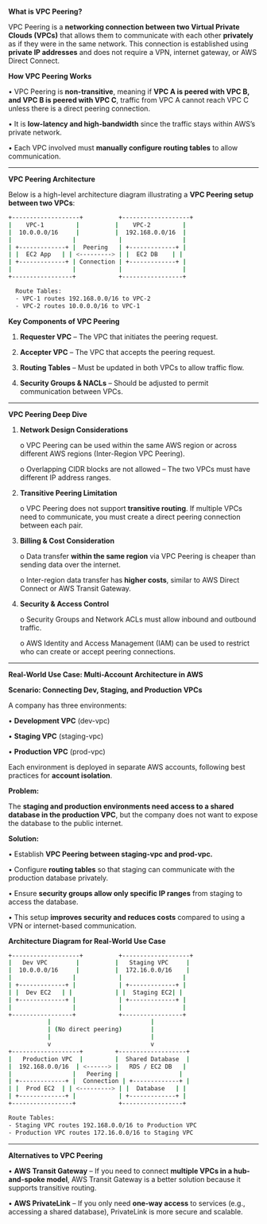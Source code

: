 **What is VPC Peering?**

VPC Peering is a **networking connection between two Virtual Private Clouds (VPCs)** that allows them to communicate with each other **privately** as if they were in the same network. This connection is established using **private IP addresses** and does not require a VPN, internet gateway, or AWS Direct Connect.

**How VPC Peering Works**

•	VPC Peering is **non-transitive**, meaning if **VPC A is peered with VPC B, and VPC B is peered with VPC C**, traffic from 
  VPC A cannot reach VPC C unless there is a direct peering connection.

•	It is **low-latency and high-bandwidth** since the traffic stays within AWS’s private network.

•	Each VPC involved must **manually configure routing tables** to allow communication.

---

**VPC Peering Architecture**

Below is a high-level architecture diagram illustrating a **VPC Peering setup between two VPCs**:

```bash
+-------------------+          +-------------------+
|    VPC-1         |          |    VPC-2         |
|  10.0.0.0/16     |          |  192.168.0.0/16  |
|                 |            |                 |
| +-------------+ |  Peering   | +-------------+ |
| |  EC2 App   | | <---------> | |  EC2 DB    | |
| +-------------+ | Connection | +-------------+ |
|                 |            |                 |
+-----------------+            +-----------------+

  Route Tables:
  - VPC-1 routes 192.168.0.0/16 to VPC-2
  - VPC-2 routes 10.0.0.0/16 to VPC-1
```

**Key Components of VPC Peering**

1.	**Requester VPC** – The VPC that initiates the peering request.

2.	**Accepter VPC** – The VPC that accepts the peering request.
  
3.	**Routing Tables** – Must be updated in both VPCs to allow traffic flow.
   
4.	**Security Groups & NACLs** – Should be adjusted to permit communication between VPCs.

---

**VPC Peering Deep Dive**

1.	**Network Design Considerations**

      o	VPC Peering can be used within the same AWS region or across different AWS regions (Inter-Region VPC Peering).

      o	Overlapping CIDR blocks are not allowed – The two VPCs must have different IP address ranges.

2.	**Transitive Peering Limitation**

       o	VPC Peering does not support **transitive routing**. If multiple VPCs need to communicate, you must create a
          direct peering connection between each pair.

4.	**Billing & Cost Consideration**
   
      o	Data transfer **within the same region** via VPC Peering is cheaper than sending data over the internet.

      o	Inter-region data transfer has **higher costs**, similar to AWS Direct Connect or AWS Transit Gateway.

5.	**Security & Access Control**

      o	Security Groups and Network ACLs must allow inbound and outbound traffic.

      o	AWS Identity and Access Management (IAM) can be used to restrict who can create or accept peering connections.

---

**Real-World Use Case: Multi-Account Architecture in AWS**

**Scenario: Connecting Dev, Staging, and Production VPCs**

A company has three environments:

•	**Development VPC** (dev-vpc)

•	**Staging VPC** (staging-vpc)

•	**Production VPC** (prod-vpc)

Each environment is deployed in separate AWS accounts, following best practices for **account isolation**.

**Problem:**

The **staging and production environments need access to a shared database in the production VPC**, but the company does not want to expose the database to the public internet.

**Solution:**

•	Establish **VPC Peering between staging-vpc and prod-vpc.**

•	Configure **routing tables** so that staging can communicate with the production database privately.

•	Ensure **security groups allow only specific IP ranges** from staging to access the database.

•	This setup **improves security and reduces costs** compared to using a VPN or internet-based communication.

**Architecture Diagram for Real-World Use Case**

```bash
+-------------------+          +-------------------+
|   Dev VPC        |          |   Staging VPC     |
|  10.0.0.0/16     |          |  172.16.0.0/16    |
|                 |            |                 |
| +-------------+ |            | +-------------+ |
| |  Dev EC2   | |            | |  Staging EC2| |
| +-------------+ |            | +-------------+ |
|                 |            |                 |
+-----------------+            +-----------------+
           |                            |
           | (No direct peering)        |  
           |                            |
           v                            v
+-------------------+         +-------------------+
|   Production VPC  |         |  Shared Database  |
|  192.168.0.0/16  | <------> |   RDS / EC2 DB   |
|                 |   Peering |                 |
| +-------------+ |  Connection | +-------------+ |
| |  Prod EC2  | | <---------> | |  Database   | |
| +-------------+ |            | +-------------+ |
+-----------------+            +-----------------+

Route Tables:
- Staging VPC routes 192.168.0.0/16 to Production VPC
- Production VPC routes 172.16.0.0/16 to Staging VPC
```
---

**Alternatives to VPC Peering**

•	**AWS Transit Gateway** – If you need to connect **multiple VPCs in a hub-and-spoke model**, AWS Transit Gateway is a better solution because it supports transitive routing.

•	**AWS PrivateLink** – If you only need **one-way access** to services (e.g., accessing a shared database), PrivateLink is more secure and scalable.
